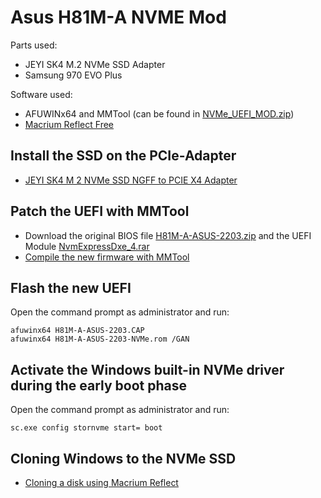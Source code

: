 # Asus H81M-A NVME Mod

Parts used:

- JEYI SK4 M.2 NVMe SSD Adapter
- Samsung 970 EVO Plus

Software used:

- AFUWINx64 and MMTool (can be found in [NVMe_UEFI_MOD.zip](http://dl.duckteam.org/mods/NVMe_UEFI_MOD/NVMe_UEFI_MOD.zip))
- [Macrium Reflect Free](https://www.macrium.com/reflectfree)

## Install the SSD on the PCIe-Adapter

- [JEYI SK4 M 2 NVMe SSD NGFF to PCIE X4 Adapter](https://www.youtube.com/watch?v=GUL8wqOx754)

## Patch the UEFI with MMTool

- Download the original BIOS file [H81M-A-ASUS-2203.zip](https://dlcdnets.asus.com/pub/ASUS/mb/LGA1150/H81M-A/H81M-A-ASUS-2203.zip) and the UEFI Module [NvmExpressDxe_4.rar](https://www.win-unattended.de/Benutzer/Fernando/BIOS-Files/non-Intel/NVMe%20Modules/NvmExpressDxe_4.rar)
- [Compile the new firmware with MMTool](https://rothlive.de/de/article/asus-rampage-iv-samsung-970-pro-einbauen-uefi-mod-bei-ami-uefi-bios)

## Flash the new UEFI

Open the command prompt as administrator and run:

```
afuwinx64 H81M-A-ASUS-2203.CAP
afuwinx64 H81M-A-ASUS-2203-NVMe.rom /GAN
```

## Activate the Windows built-in NVMe driver during the early boot phase

Open the command prompt as administrator and run:

```
sc.exe config stornvme start= boot
```

## Cloning Windows to the NVMe SSD

- [Cloning a disk using Macrium Reflect](https://www.youtube.com/watch?v=LClr3FPg4_4)

